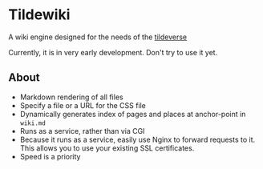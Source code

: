 # Tildewiki

A wiki engine designed for the needs of the [tildeverse](https://tildeverse.org)

Currently, it is in very early development. Don't try to use it yet.

## About

* Markdown rendering of all files
* Specify a file or a URL for the CSS file
* Dynamically generates index of pages and places at anchor-point in `wiki.md`
* Runs as a service, rather than via CGI
* Because it runs as a service, easily use Nginx to forward requests to it. This allows you to use your existing SSL certificates.
* Speed is a priority
